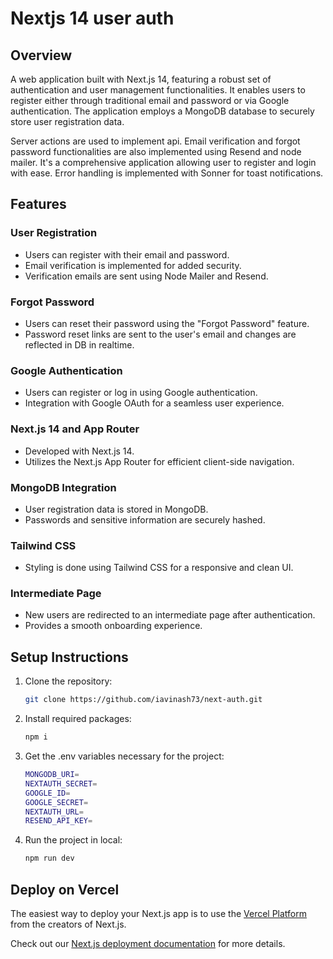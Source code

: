# Nextjs 14 user auth

## Overview

A web application built with Next.js 14, featuring a robust set of authentication and user management functionalities. It enables users to register either through traditional email and password or via Google authentication. The application employs a MongoDB database to securely store user registration data.

Server actions are used to implement api. Email verification and forgot password functionalities are also implemented using Resend and node mailer. It's a comprehensive application allowing user to register and login with ease. Error handling is implemented with Sonner for toast notifications. 

## Features

### User Registration

- Users can register with their email and password.
- Email verification is implemented for added security.
- Verification emails are sent using Node Mailer and Resend.

### Forgot Password

- Users can reset their password using the "Forgot Password" feature.
- Password reset links are sent to the user's email and changes are reflected in DB in realtime.

### Google Authentication

- Users can register or log in using Google authentication.
- Integration with Google OAuth for a seamless user experience.

### Next.js 14 and App Router

- Developed with Next.js 14.
- Utilizes the Next.js App Router for efficient client-side navigation.

### MongoDB Integration

- User registration data is stored in MongoDB.
- Passwords and sensitive information are securely hashed.

### Tailwind CSS

- Styling is done using Tailwind CSS for a responsive and clean UI.

### Intermediate Page

- New users are redirected to an intermediate page after authentication.
- Provides a smooth onboarding experience.

## Setup Instructions

1. Clone the repository:

   ```bash
   git clone https://github.com/iavinash73/next-auth.git

2. Install required packages:

   ```bash
   npm i
   
3. Get the .env variables necessary for the project:
   
   ```bash
   MONGODB_URI=
   NEXTAUTH_SECRET=
   GOOGLE_ID=
   GOOGLE_SECRET=
   NEXTAUTH_URL= 
   RESEND_API_KEY=

4. Run the project in local:

   ```bash
   npm run dev
   

## Deploy on Vercel

The easiest way to deploy your Next.js app is to use the [Vercel Platform](https://vercel.com/new?utm_medium=default-template&filter=next.js&utm_source=create-next-app&utm_campaign=create-next-app-readme) from the creators of Next.js.

Check out our [Next.js deployment documentation](https://nextjs.org/docs/deployment) for more details.
